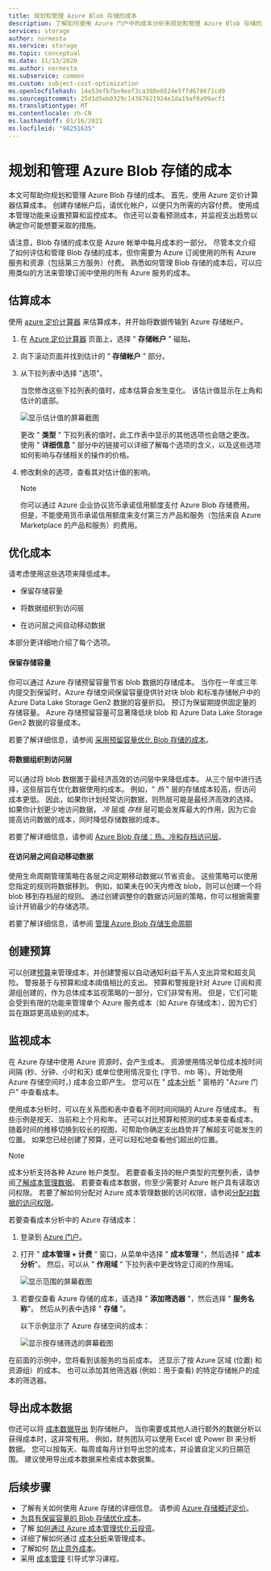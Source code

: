 ```yaml
---
title: 规划和管理 Azure Blob 存储的成本
description: 了解如何使用 Azure 门户中的成本分析来规划和管理 Azure Blob 存储的成本。
services: storage
author: normesta
ms.service: storage
ms.topic: conceptual
ms.date: 11/13/2020
ms.author: normesta
ms.subservice: common
ms.custom: subject-cost-optimization
ms.openlocfilehash: 14e53efb7be9eef3ca388e6524e5ffd678671cd0
ms.sourcegitcommit: 25d1d5eb0329c14367621924e1da19af0a99acf1
ms.translationtype: MT
ms.contentlocale: zh-CN
ms.lasthandoff: 01/16/2021
ms.locfileid: "98251635"
---
```

# <a name="plan-and-manage-costs-for-azure-blob-storage"></a>规划和管理 Azure Blob 存储的成本

本文可帮助你规划和管理 Azure Blob 存储的成本。 首先，使用 Azure 定价计算器估算成本。 创建存储帐户后，请优化帐户，以便只为所需的内容付费。 使用成本管理功能来设置预算和监控成本。 你还可以查看预测成本，并监视支出趋势以确定你可能想要采取的措施。

请注意，Blob 存储的成本仅是 Azure 帐单中每月成本的一部分。 尽管本文介绍了如何评估和管理 Blob 存储的成本，但你需要为 Azure 订阅使用的所有 Azure 服务和资源（包括第三方服务）付费。 熟悉如何管理 Blob 存储的成本后，可以应用类似的方法来管理订阅中使用的所有 Azure 服务的成本。

## <a name="estimate-costs"></a>估算成本

使用 [azure 定价计算器](https://azure.microsoft.com/pricing/calculator/) 来估算成本，并开始将数据传输到 Azure 存储帐户。

1. 在 [Azure 定价计算器](https://azure.microsoft.com/pricing/calculator/) 页面上，选择 " **存储帐户** " 磁贴。

2. 向下滚动页面并找到估计的 " **存储帐户** " 部分。

3. 从下拉列表中选择 "选项"。 

   当您修改这些下拉列表的值时，成本估算会发生变化。 该估计值显示在上角和估计的底部。

   ![显示估计值的屏幕截图](media/storage-plan-manage-costs/price-calculator-storage-type.png)

   更改 " **类型** " 下拉列表的值时，此工作表中显示的其他选项也会随之更改。 使用 " **详细信息** " 部分中的链接可以详细了解每个选项的含义，以及这些选项如何影响与存储相关的操作的价格。 

4. 修改剩余的选项，查看其对估计值的影响。

   > [!NOTE]
   > 你可以通过 Azure 企业协议货币承诺信用额度支付 Azure Blob 存储费用。 但是，不能使用货币承诺信用额度来支付第三方产品和服务（包括来自 Azure Marketplace 的产品和服务）的费用。

## <a name="optimize-costs"></a>优化成本

请考虑使用这些选项来降低成本。 

- 保留存储容量

- 将数据组织到访问层

- 在访问层之间自动移动数据

本部分更详细地介绍了每个选项。 

#### <a name="reserve-storage-capacity"></a>保留存储容量

你可以通过 Azure 存储预留容量节省 blob 数据的存储成本。 当你在一年或三年内提交到保留时，Azure 存储空间保留容量提供针对块 blob 和标准存储帐户中的 Azure Data Lake Storage Gen2 数据的容量折扣。 预订为保留期提供固定量的存储容量。 Azure 存储预留容量可显著降低块 blob 和 Azure Data Lake Storage Gen2 数据的容量成本。 

若要了解详细信息，请参阅 [采用预留容量优化 Blob 存储的成本](../blobs/storage-blob-reserved-capacity.md)。

#### <a name="organize-data-into-access-tiers"></a>将数据组织到访问层

可以通过将 blob 数据置于最经济高效的访问层中来降低成本。 从三个层中进行选择，这些层旨在优化数据使用的成本。 例如，" *热* " 层的存储成本较高，但访问成本更低。 因此，如果你计划经常访问数据，则热层可能是最经济高效的选择。 如果你计划更少地访问数据， *冷* 层或 *存档* 层可能会发挥最大的作用，因为它会提高访问数据的成本，同时降低存储数据的成本。    

若要了解详细信息，请参阅 [Azure Blob 存储：热、冷和存档访问层](../blobs/storage-blob-storage-tiers.md?tabs=azure-portal)。

#### <a name="automatically-move-data-between-access-tiers"></a>在访问层之间自动移动数据

使用生命周期管理策略在各层之间定期移动数据以节省资金。 这些策略可以使用您指定的规则将数据移到。 例如，如果未在90天内修改 blob，则可以创建一个将 blob 移到存档层的规则。 通过创建调整你的数据访问层的策略，你可以根据需要设计开销最少的存储选项。

若要了解详细信息，请参阅 [管理 Azure Blob 存储生命周期](../blobs/storage-lifecycle-management-concepts.md?tabs=azure-portal)

## <a name="create-budgets"></a>创建预算

可以创建[预算](../../cost-management-billing/costs/tutorial-acm-create-budgets.md?WT.mc_id=costmanagementcontent_docsacmhorizontal_-inproduct-learn)来管理成本，并创建警报以自动通知利益干系人支出异常和超支风险。 警报基于与预算和成本阈值相比的支出。 预算和警报是针对 Azure 订阅和资源组创建的，作为总体成本监视策略的一部分，它们非常有用。 但是，它们可能会受到有限的功能来管理单个 Azure 服务成本（如 Azure 存储成本），因为它们旨在跟踪更高级别的成本。

## <a name="monitor-costs"></a>监视成本

在 Azure 存储中使用 Azure 资源时，会产生成本。 资源使用情况单位成本按时间间隔 (秒、分钟、小时和天) 或单位使用情况变化 (字节、mb 等）。开始使用 Azure 存储空间时，) 成本会立即产生。 您可以在 " [成本分析](../../cost-management-billing/costs/quick-acm-cost-analysis.md?WT.mc_id=costmanagementcontent_docsacmhorizontal_-inproduct-learn) " 窗格的 "Azure 门户" 中查看成本。

使用成本分析时，可以在关系图和表中查看不同时间间隔的 Azure 存储成本。 有些示例是按天、当前和上个月和年。 还可以对比预算和预测的成本来查看成本。 随着时间的推移切换到较长的视图，可帮助你确定支出趋势并了解超支可能发生的位置。 如果您已经创建了预算，还可以轻松地查看他们超出的位置。

>[!NOTE]
> 成本分析支持各种 Azure 帐户类型。 若要查看支持的帐户类型的完整列表，请参阅[了解成本管理数据](../../cost-management-billing/costs/understand-cost-mgt-data.md?WT.mc_id=costmanagementcontent_docsacmhorizontal_-inproduct-learn)。 若要查看成本数据，你至少需要对 Azure 帐户具有读取访问权限。 若要了解如何分配对 Azure 成本管理数据的访问权限，请参阅[分配对数据的访问权限](../../cost-management-billing/costs/assign-access-acm-data.md?WT.mc_id=costmanagementcontent_docsacmhorizontal_-inproduct-learn)。

若要查看成本分析中的 Azure 存储成本：

1. 登录到 [Azure 门户](https://portal.azure.com)。

2. 打开 " **成本管理 + 计费** " 窗口，从菜单中选择 " **成本管理** "，然后选择 " **成本分析**"。 然后，可以从 " **作用域** " 下拉列表中更改特定订阅的作用域。

   ![显示范围的屏幕截图](./media/storage-plan-manage-costs/cost-analysis-pane.png)

4. 若要仅查看 Azure 存储的成本，请选择 " **添加筛选器** "，然后选择 " **服务名称**"。 然后从列表中选择 " **存储** "。 

   以下示例显示了 Azure 存储空间的成本：

   ![显示按存储筛选的屏幕截图](./media/storage-plan-manage-costs/cost-analysis-pane-storage.png)

在前面的示例中，您将看到该服务的当前成本。 还显示了按 Azure 区域 (位置) 和资源组）的成本。 也可以添加其他筛选器 (例如：用于查看) 的特定存储帐户的成本的筛选器。

## <a name="export-cost-data"></a>导出成本数据

你还可以将 [成本数据导出](../../cost-management-billing/costs/tutorial-export-acm-data.md?WT.mc_id=costmanagementcontent_docsacmhorizontal_-inproduct-learn) 到存储帐户。 当你需要或其他人进行额外的数据分析以获得成本时，这非常有用。 例如，财务团队可以使用 Excel 或 Power BI 来分析数据。 您可以按每天、每周或每月计划导出您的成本，并设置自定义的日期范围。 建议使用导出成本数据来检索成本数据集。

## <a name="next-steps"></a>后续步骤

- 了解有关如何使用 Azure 存储的详细信息。 请参阅 [Azure 存储概述定价](https://azure.microsoft.com/pricing/details/storage/)。
- [为具有保留容量的 Blob 存储优化成本](../blobs/storage-blob-reserved-capacity.md)。
- 了解 [如何通过 Azure 成本管理优化云投资](../../cost-management-billing/costs/cost-mgt-best-practices.md?WT.mc_id=costmanagementcontent_docsacmhorizontal_-inproduct-learn)。
- 详细了解如何通过 [成本分析](../../cost-management-billing/costs/quick-acm-cost-analysis.md?WT.mc_id=costmanagementcontent_docsacmhorizontal_-inproduct-learn)来管理成本。
- 了解如何 [防止意外成本](../../cost-management-billing/cost-management-billing-overview.md?WT.mc_id=costmanagementcontent_docsacmhorizontal_-inproduct-learn)。
- 采用 [成本管理](/learn/paths/control-spending-manage-bills?WT.mc_id=costmanagementcontent_docsacmhorizontal_-inproduct-learn) 引导式学习课程。